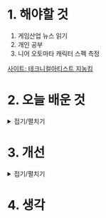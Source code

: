
# 1. 해야할 것

1. 게임산업 뉴스 읽기 
2. 개인 공부  
3. 니어 오토마타 캐릭터 스펙 측정

[사이트: 테크니컬아티스트 지농킴](https://jinongkim.notion.site/)

# 2. 오늘 배운 것

<details>
<summary>접기/펼치기</summary>


## 문과 열쇠


</details>




# 3. 개선


<details>
<summary>접기/펼치기</summary>


</details>



# 4. 생각


